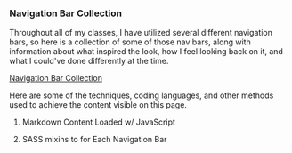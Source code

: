 ### Navigation Bar Collection
<p class="span-all">Throughout all of my classes, I have utilized several different navigation bars, so here is a collection of some of those nav bars, along with information about what inspired the look, how I feel looking back on it, and what I could've done differently at the time.</p>

[Navigation Bar Collection](./../../../../wet/final-project/wet-final-project/portfolio-items/nav-collection/index.html)

<p class="span-all">Here are some of the techniques, coding languages, and other methods used to achieve the content visible on this page.</p>

<ol class="condensed-list">
    <li><p>Markdown Content Loaded w/ JavaScript</p></li>
    <li><p>SASS mixins to for Each Navigation Bar</p></li>
</ol>
